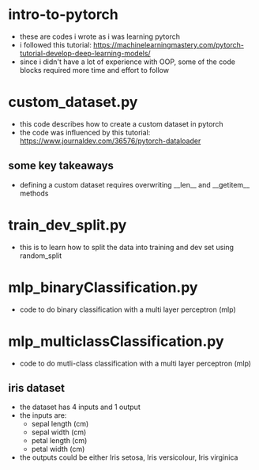 # intro-to-pytorch

* these are codes i wrote as i was learning pytorch
* i followed this tutorial: https://machinelearningmastery.com/pytorch-tutorial-develop-deep-learning-models/
* since i didn't have a lot of experience with OOP, some of the code blocks required more time and effort to follow

# custom_dataset.py

* this code describes how to create a custom dataset in pytorch
* the code was influenced by this tutorial: https://www.journaldev.com/36576/pytorch-dataloader

## some key takeaways

* defining a custom dataset requires overwriting \_\_len\_\_ and \_\_getitem\_\_ methods

# train_dev_split.py

* this is to learn how to split the data into training and dev set using random\_split

# mlp_binaryClassification.py

* code to do binary classification with a multi layer perceptron (mlp)

# mlp_multiclassClassification.py

* code to do mutli-class classification with a multi layer perceptron (mlp)

## iris dataset

* the dataset has 4 inputs and 1 output
* the inputs are:
  * sepal length (cm)
  * sepal width (cm)
  * petal length (cm)
  * petal width (cm)
 * the outputs could be either Iris setosa, Iris versicolour, Iris virginica
